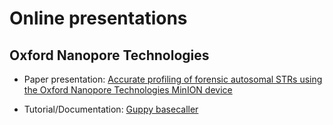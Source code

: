 # Online presentations

## Oxford Nanopore Technologies

-   Paper presentation: [Accurate profiling of forensic autosomal STRs using the Oxford Nanopore Technologies MinION device](https://press202305031marceelrf.netlify.app/#/title-slide)

- Tutorial/Documentation: [Guppy basecaller](https://guppybasecaller-help.netlify.app/)
